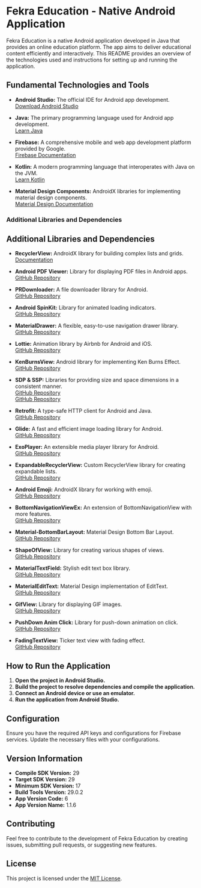 # Fekra Education - Native Android Application

Fekra Education is a native Android application developed in Java that provides an online education platform. The app aims to deliver educational content efficiently and interactively. This README provides an overview of the technologies used and instructions for setting up and running the application.


## Fundamental Technologies and Tools

- **Android Studio:** The official IDE for Android app development.  
  [Download Android Studio](https://developer.android.com/studio)

- **Java:** The primary programming language used for Android app development.  
  [Learn Java](https://www.java.com/en/)

- **Firebase:** A comprehensive mobile and web app development platform provided by Google.  
  [Firebase Documentation](https://firebase.google.com/docs)

- **Kotlin:** A modern programming language that interoperates with Java on the JVM.  
  [Learn Kotlin](https://kotlinlang.org/)

- **Material Design Components:** AndroidX libraries for implementing material design components.  
  [Material Design Documentation](https://material.io/develop/android)



### Additional Libraries and Dependencies

## Additional Libraries and Dependencies

- **RecyclerView:** AndroidX library for building complex lists and grids.  
  [Documentation](https://developer.android.com/jetpack/androidx/releases/recyclerview)

- **Android PDF Viewer:** Library for displaying PDF files in Android apps.  
  [GitHub Repository](https://github.com/barteksc/AndroidPdfViewer)

- **PRDownloader:** A file downloader library for Android.  
  [GitHub Repository](https://github.com/MindorksOpenSource/PRDownloader)

- **Android SpinKit:** Library for animated loading indicators.  
  [GitHub Repository](https://github.com/ybq/Android-SpinKit)

- **MaterialDrawer:** A flexible, easy-to-use navigation drawer library.  
  [GitHub Repository](https://github.com/mikepenz/MaterialDrawer)

- **Lottie:** Animation library by Airbnb for Android and iOS.  
  [GitHub Repository](https://github.com/airbnb/lottie-android)

- **KenBurnsView:** Android library for implementing Ken Burns Effect.  
  [GitHub Repository](https://github.com/flavioarfaria/KenBurnsView)

- **SDP & SSP:** Libraries for providing size and space dimensions in a consistent manner.  
  [GitHub Repository](https://github.com/intuit/sdp)  
  [GitHub Repository](https://github.com/intuit/ssp)

- **Retrofit:** A type-safe HTTP client for Android and Java.  
  [GitHub Repository](https://github.com/square/retrofit)

- **Glide:** A fast and efficient image loading library for Android.  
  [GitHub Repository](https://github.com/bumptech/glide)

- **ExoPlayer:** An extensible media player library for Android.  
  [GitHub Repository](https://github.com/google/ExoPlayer)

- **ExpandableRecyclerView:** Custom RecyclerView library for creating expandable lists.  
  [GitHub Repository](https://github.com/AAkira/ExpandableRecyclerView)

- **Android Emoji:** AndroidX library for working with emoji.  
  [GitHub Repository](https://github.com/rockerhieu/emojicon)

- **BottomNavigationViewEx:** An extension of BottomNavigationView with more features.  
  [GitHub Repository](https://github.com/ittianyu/BottomNavigationViewEx)

- **Material-BottomBarLayout:** Material Design Bottom Bar Layout.  
  [GitHub Repository](https://github.com/moos/Material-BottomBarLayout)

- **ShapeOfView:** Library for creating various shapes of views.  
  [GitHub Repository](https://github.com/florent37/ShapeOfView)

- **MaterialTextField:** Stylish edit text box library.  
  [GitHub Repository](https://github.com/florent37/materialtextfield)

- **MaterialEditText:** Material Design implementation of EditText.  
  [GitHub Repository](https://github.com/rengwuxian/MaterialEditText)

- **GifView:** Library for displaying GIF images.  
  [GitHub Repository](https://github.com/Cutta/GifView)

- **PushDown Anim Click:** Library for push-down animation on click.  
  [GitHub Repository](https://github.com/thekhaeng/pushdown-anim-click)

- **FadingTextView:** Ticker text view with fading effect.  
  [GitHub Repository](https://github.com/pedant/FadingTextView)


## How to Run the Application

1. **Open the project in Android Studio.**
2. **Build the project to resolve dependencies and compile the application.**
3. **Connect an Android device or use an emulator.**
4. **Run the application from Android Studio.**

## Configuration

Ensure you have the required API keys and configurations for Firebase services. Update the necessary files with your configurations.

## Version Information

- **Compile SDK Version:** 29
- **Target SDK Version:** 29
- **Minimum SDK Version:** 17
- **Build Tools Version:** 29.0.2
- **App Version Code:** 6
- **App Version Name:** 1.1.6

## Contributing

Feel free to contribute to the development of Fekra Education by creating issues, submitting pull requests, or suggesting new features.

## License

This project is licensed under the [MIT License](LICENSE).
